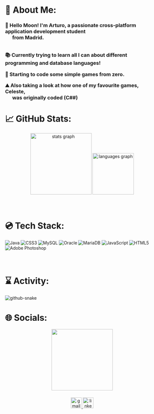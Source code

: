 # 🍉 About Me: 
<h3 align="left">🌙 Hello Moon!  I'm Arturo, a passionate cross-platform application development student <br> &nbsp; &nbsp; &nbsp; from Madrid.

<br>📚 Currently trying to learn all I can about different programming and database languages! 

👾 Starting to code some simple games from zero.

⛰️ Also taking a look at how one of my favourite games, Celeste, 
<br> &nbsp; &nbsp; &nbsp; was originally coded (C##)</h3>



<h2></h2>


###
# 📈 GitHub Stats:
<div align="center">
  <img src="https://github-readme-stats.vercel.app/api?username=ink-time&hide_title=false&hide_rank=false&show_icons=true&include_all_commits=true&count_private=true&disable_animations=false&theme=blueberry&locale=en&hide_border=false" height="200" alt="stats graph"  />
  <img src="https://github-readme-stats.vercel.app/api/top-langs?username=ink-time&locale=en&hide_title=false&layout=compact&card_width=320&langs_count=5&theme=blueberry&hide_border=false" height="135" alt="languages graph"  />
</div>

###

<br clear="both">

# 💿 Tech Stack:
![Java](https://img.shields.io/badge/java-%23ED8B00.svg?style=for-the-badge&logo=openjdk&logoColor=white) ![CSS3](https://img.shields.io/badge/css3-%231572B6.svg?style=for-the-badge&logo=css3&logoColor=white) ![MySQL](https://img.shields.io/badge/mysql-4479A1.svg?style=for-the-badge&logo=mysql&logoColor=white) ![Oracle](https://img.shields.io/badge/Oracle-F80000?style=for-the-badge&logo=oracle&logoColor=white) ![MariaDB](https://img.shields.io/badge/MariaDB-003545?style=for-the-badge&logo=mariadb&logoColor=white) ![JavaScript](https://img.shields.io/badge/javascript-%23323330.svg?style=for-the-badge&logo=javascript&logoColor=%23F7DF1E) ![HTML5](https://img.shields.io/badge/html5-%23E34F26.svg?style=for-the-badge&logo=html5&logoColor=white)![Adobe Photoshop](https://img.shields.io/badge/adobe%20photoshop-%2331A8FF.svg?style=for-the-badge&logo=adobe%20photoshop&logoColor=white) 

###

<br clear="both">

# ⌛ Activity:
<picture>
  <source media="(prefers-color-scheme: dark)" srcset="https://raw.githubusercontent.com/tobiasmeyhoefer/tobiasmeyhoefer/output/github-snake-dark.svg" />
  <source media="(prefers-color-scheme: light)" srcset="https://raw.githubusercontent.com/tobiasmeyhoefer/tobiasmeyhoefer/output/github-snake.svg" />
  <img alt="github-snake" src="https://raw.githubusercontent.com/tobiasmeyhoefer/tobiasmeyhoefer/output/github-snake.svg" />
</picture>

###


<h1 align="left">🌐 Socials:</h1>
<div align="center" >
<kbd><img height="200" src="https://media4.giphy.com/media/v1.Y2lkPTc5MGI3NjExMnFhMThyN295bGZ1eThob2o5Z3ozOGhnb2d6YWRjb2N6N3E0ZG5hYyZlcD12MV9pbnRlcm5hbF9naWZfYnlfaWQmY3Q9Zw/bqWppjuCxCXaByUQBR/giphy.gif"  /></kbd>
</div>


###

<div align="center" >

  <a href="a.aguirreponzano@gmail.com" target="_blank">
    <img src="https://img.shields.io/static/v1?message=Gmail&logo=gmail&label=&color=D14836&logoColor=white&labelColor=&style=for-the-badge" height="35" alt="gmail logo"  />
  </a>
  <a href="https://www.linkedin.com/in/a-ponzano/" target="_blank">
    <img src="https://img.shields.io/static/v1?message=LinkedIn&logo=linkedin&label=&color=0077B5&logoColor=white&labelColor=&style=for-the-badge" height="35" alt="linkedin logo"  />
  </a>
</div>

###


